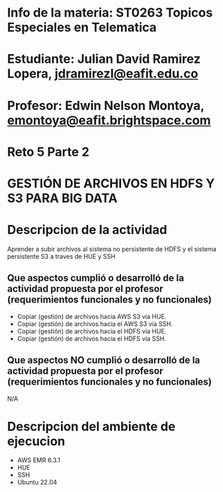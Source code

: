 
# Info de la materia: ST0263 Topicos Especiales en Telematica

# Estudiante: Julian David Ramirez Lopera, jdramirezl@eafit.edu.co

# Profesor: Edwin Nelson Montoya, emontoya@eafit.brightspace.com

# Reto 5 Parte 2
# GESTIÓN DE ARCHIVOS EN HDFS Y S3 PARA BIG DATA

# Descripcion de la actividad
Aprender a subir archivos al sistema no persistente de HDFS y el sistema persistente S3 a traves de HUE y SSH

## Que aspectos cumplió o desarrolló de la actividad propuesta por el profesor (requerimientos funcionales y no funcionales)
* Copiar (gestión) de archivos hacia AWS S3 vía HUE.
* Copiar (gestión) de archivos hacia el AWS S3 vía SSH.
* Copiar (gestión) de archivos hacia el HDFS vía HUE.
* Copiar (gestión) de archivos hacia el HDFS vía SSH.

## Que aspectos NO cumplió o desarrolló de la actividad propuesta por el profesor (requerimientos funcionales y no funcionales)
N/A

# Descripcion del ambiente de ejecucion
* AWS EMR 6.3.1
* HUE
* SSH 
* Ubuntu 22.04

